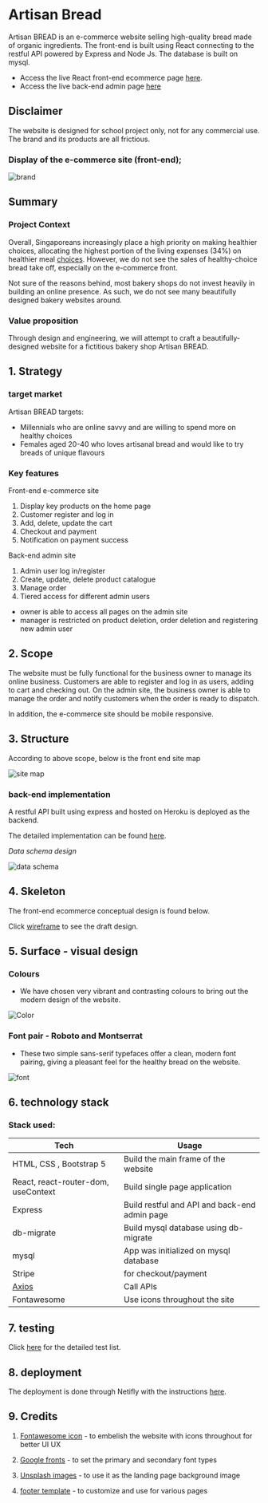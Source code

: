 # Artisan Bread

Artisan BREAD is an e-commerce website selling high-quality bread made of organic ingredients. The front-end is built using React connecting to the restful API powered by Express and Node Js. The database is built on mysql.

- Access the live React front-end ecommerce page [here](https://chic-crostata-11c4b4.netlify.app).
- Access the live back-end admin page [here](https://artisanbread.herokuapp.com)

## Disclaimer

The website is designed for school project only, not for any commercial use. The brand and its products are all frictious.

### Display of the e-commerce site (front-end);

![brand](https://github.com/Jerrysuper123/artisanbreadsources/blob/main/webScreenShot.png?raw=true)

## Summary

### Project Context

Overall, Singaporeans increasingly place a high priority on making healthier choices, allocating the highest portion of the living expenses (34%) on healthier meal [choices](https://www.aia.com.sg/en/about-aia/media-centre/press-releases/2020/singaporeans-doubled-down-on-keeping-healthy-amid-covid19.html). However, we do not see the sales of healthy-choice bread take off, especially on the e-commerce front.

Not sure of the reasons behind, most bakery shops do not invest heavily in building an online presence. As such, we do not see many beautifully designed bakery websites around.

### Value proposition

Through design and engineering, we will attempt to craft a beautifully-designed website for a fictitious bakery shop Artisan BREAD.

## 1. Strategy

### target market

Artisan BREAD targets:

- Millennials who are online savvy and are willing to spend more on healthy choices
- Females aged 20-40 who loves artisanal bread and would like to try breads of unique flavours

### Key features

Front-end e-commerce site

1. Display key products on the home page
2. Customer register and log in
3. Add, delete, update the cart
4. Checkout and payment
5. Notification on payment success

Back-end admin site

1. Admin user log in/register
2. Create, update, delete product catalogue
3. Manage order
4. Tiered access for different admin users

- owner is able to access all pages on the admin site
- manager is restricted on product deletion, order deletion and registering new admin user

## 2. Scope

The website must be fully functional for the business owner to manage its online business. Customers are able to register and log in as users, adding to cart and checking out. On the admin site, the business owner is able to manage the order and notify customers when the order is ready to dispatch.

In addition, the e-commerce site should be mobile responsive.

## 3. Structure

According to above scope, below is the front end site map

![site map](https://github.com/Jerrysuper123/artisanbreadsources/blob/main/frontEndSiteMap.png?raw=true)

### back-end implementation

A restful API built using express and hosted on Heroku is deployed as the backend.

The detailed implementation can be found [here](https://github.com/Jerrysuper123/artisan-bread-backend).

<em>Data schema design</em>

![data schema](https://github.com/Jerrysuper123/artisanbreadsources/blob/main/artisan_bread.png?raw=true)

## 4. Skeleton

The front-end ecommerce conceptual design is found below.

Click [wireframe](https://github.com/Jerrysuper123/artisanbreadsources/blob/main/frontEndSkeleton.pdf) to see the draft design.

## 5. Surface - visual design

### Colours

- We have chosen very vibrant and contrasting colours to bring out the modern design of the website.

![Color](https://github.com/Jerrysuper123/artisanbreadsources/blob/main/color.png?raw=true)

### Font pair - Roboto and Montserrat

- These two simple sans-serif typefaces offer a clean, modern font pairing, giving a pleasant feel for the healthy bread on the website.

![font](https://github.com/Jerrysuper123/eventfulSources/blob/main/images/sources/fontEvent.png?raw=true)

## 6. technology stack

### Stack used:

| Tech                                       | Usage                                         |
| ------------------------------------------ | --------------------------------------------- |
| HTML, CSS , Bootstrap 5                    | Build the main frame of the website           |
| React, react-router-dom, useContext        | Build single page application                 |
| Express                                    | Build restful and API and back-end admin page |
| db-migrate                                 | Build mysql database using db-migrate         |
| mysql                                      | App was initialized on mysql database         |
| Stripe                                     | for checkout/payment                          |
| [Axios](https://axios-http.com/docs/intro) | Call APIs                                     |
| Fontawesome                                | Use icons throughout the site                 |

## 7. testing

Click [here]() for the detailed test list.

## 8. deployment

The deployment is done through Netifly with the instructions [here](https://www.youtube.com/watch?v=OPalwvWO63U&t=39s&ab_channel=SanskarTiwari).

## 9. Credits

1. [Fontawesome icon](https://fontawesome.com/) - to embelish the website with icons throughout for better UI UX

2. [Google fronts](https://www.google.com/search?q=google+fonts&oq=google+front&aqs=chrome.1.69i57j0i10j0i512l2j0i10l6.4333j0j4&sourceid=chrome&ie=UTF-8) - to set the primary and secondary font types

3. [Unsplash images](https://unsplash.com/) - to use it as the landing page background image

4. [footer template](https://gist.github.com/Luke-zhang-04/7cb523899ca4044f805f0d0909e4c5c1) - to customize and use for various pages
